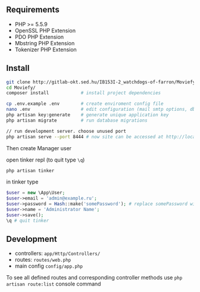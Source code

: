 ## Requirements

- PHP >= 5.5.9
- OpenSSL PHP Extension
- PDO PHP Extension
- Mbstring PHP Extension
- Tokenizer PHP Extension

## Install

```bash
git clone http://gitlab-okt.sed.hu/IB153I-2_watchdogs-of-farron/Moviefy.git
cd Moviefy/
composer install            # install project dependencies

cp .env.example .env        # create enviroment config file
nano .env                   # edit configuration (mail smtp options, db credentials you choose on db creation, debug mode). also you can edit mail config at config/mail.php file
php artisan key:generate    # generate unique application key
php artisan migrate         # run database migrations

// run development server. choose unused port
php artisan serve --port 8444 # now site can be accessed at http://localhost:8444
```

Then create Manager user

open tinker repl (to quit type `\q`)
```bash
php artisan tinker
```

in tinker type
```php
$user = new \App\User;
$user->email = 'admin@example.ru';
$user->password = Hash::make('somePassword'); # replace somePassword with strong manager password
$user->name = 'Administrator Name';
$user->save();
\q # quit tinker
```

## Development

- controllers: `app/Http/Controllers/`
- routes: `routes/web.php`
- main config `config/app.php`


To see all defined routes and corresponding controller methods use `php artisan route:list` console command
